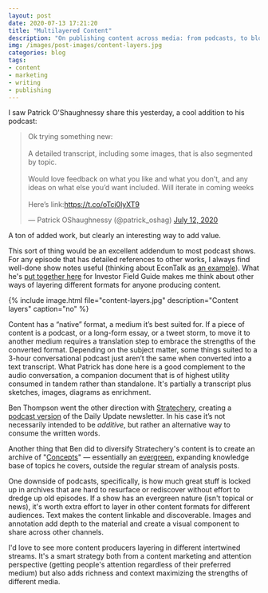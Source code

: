 ```yaml
---
layout: post
date: 2020-07-13 17:21:20
title: "Multilayered Content"
description: "On publishing content across media: from podcasts, to blogs, to newsletters, and how to maximize content reach."
img: /images/post-images/content-layers.jpg
categories: blog
tags:
- content
- marketing
- writing
- publishing
---
```


I saw Patrick O'Shaughnessy share this yesterday, a cool addition to his podcast:

<blockquote class="twitter-tweet tw-align-center"><p lang="en" dir="ltr">Ok trying something new: <br><br>A detailed transcript, including some images, that is also segmented by topic. <br><br>Would love feedback on what you like and what you don’t, and any ideas on what else you’d want included. Will iterate in coming weeks<br><br>Here’s link:<a href="https://t.co/oTci0lyXT9">https://t.co/oTci0lyXT9</a></p>&mdash; Patrick OShaughnessy (@patrick_oshag) <a href="https://twitter.com/patrick_oshag/status/1282410636023128065?ref_src=twsrc%5Etfw">July 12, 2020</a></blockquote> <script async src="https://platform.twitter.com/widgets.js" charset="utf-8"></script>

A ton of added work, but clearly an interesting way to add value.

This sort of thing would be an excellent addendum to most podcast shows. For any episode that has detailed references to other works, I always find well-done show notes useful (thinking about EconTalk as [an example](https://www.econtalk.org/martin-gurri-on-the-revolt-of-the-public/ "Martin Gurri on Revolt of the Public")). What he's [put together here](http://investorfieldguide.com/wp-content/uploads/2020/07/200712-Songhurst-vF.pdf "Charlie Songhurst") for Investor Field Guide makes me think about other ways of layering different formats for anyone producing content.

{% include image.html file="content-layers.jpg" description="Content layers" caption="no" %}

Content has a “native” format, a medium it’s best suited for. If a piece of content is a podcast, or a long-form essay, or a tweet storm, to move it to another medium requires a translation step to embrace the strengths of the converted format. Depending on the subject matter, some things suited to a 3-hour conversational podcast just aren’t the same when converted into a text transcript. What Patrick has done here is a good complement to the audio conversation, a companion document that is of highest utility consumed in tandem rather than standalone. It's partially a transcript plus sketches, images, diagrams as enrichment.

Ben Thompson went the other direction with [Stratechery](https://www.stratechery.com/ "Stratechery"), creating a [podcast version](/post/ben-thompsons-daily-update-podcast/ "Daily Update Podcast") of the Daily Update newsletter. In his case it’s not necessarily intended to be _additive_, but rather an alternative way to consume the written words.

Another thing that Ben did to diversify Stratechery's content is to create an archive of "[Concepts](https://stratechery.com/concepts/ "Stratechery Concepts")" — essentially an [evergreen](/post/a-system-for-publishing-evergreen-notes/ "A System for Evergreen Notes"), expanding knowledge base of topics he covers, outside the regular stream of analysis posts.

One downside of podcasts, specifically, is how much great stuff is locked up in archives that are hard to resurface or rediscover without effort to dredge up old episodes. If a show has an evergreen nature (isn't topical or news), it's worth extra effort to layer in other content formats for different audiences. Text makes the content linkable and discoverable. Images and annotation add depth to the material and create a visual component to share across other channels.

I'd love to see more content producers layering in different intertwined streams. It's a smart strategy both from a content marketing and attention perspective (getting people's attention regardless of their preferred medium) but also adds richness and context maximizing the strengths of different media.
